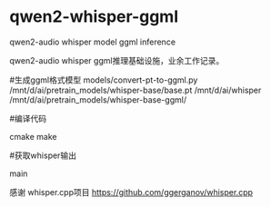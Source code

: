 # qwen2-whisper-ggml
qwen2-audio whisper model ggml inference

qwen2-audio whisper ggml推理基础设施，业余工作记录。

#生成ggml格式模型
models/convert-pt-to-ggml.py /mnt/d/ai/pretrain_models/whisper-base/base.pt /mnt/d/ai/whisper /mnt/d/ai/pretrain_models/whisper-base-ggml/


#编译代码

cmake 
make

#获取whisper输出

main

感谢
whisper.cpp项目
https://github.com/ggerganov/whisper.cpp
